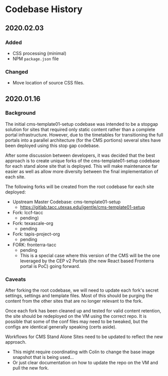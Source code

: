 # Codebase History

## 2020.02.03

### Added

- CSS processing (minimal)
- NPM `package.json` file

### Changed

- Move location of source CSS files.


## 2020.01.16

### Background

The initial cms-template01-setup codebase was intended to be a stopgap solution for sites that required only static content rather than a complete portal infrastructure. However, due to the timetables for transitioning the full portals into a parallel architecture (for the CMS portions) several sites have been deployed using this stop gap codebase.

After some discussion between developers, it was decided that the best approach is to create unique forks of the cms-template01-setup codebase for each stand alone site that is deployed. This will make maintenance far easier as well as allow more diversity between the final implementation of each site. 

The following forks will be created from the root codebase for each site deployed:

- Upstream Master Codebase: cms-template01-setup 
    - https://gitlab.tacc.utexas.edu/jgentle/cms-template01-setup
- Fork: lccf-tacc 
    - pending)
- Fork: texascale-org 
    - pending
- Fork: tapis-project-org
    - pending
- FORK: fronterra-tacc
    - pending
    - This is a special case where this version of the CMS will be the one leveraged by the CEP v2 Portals (the new React based Fronterra portal is PoC) going forward.

### Caveats

After forking the root codebase, we will need to update each fork's secret settings, settings and template files. Most of this should be purging the content from the other sites that are no longer relevant to the fork.

Once each fork has been cleaned up and tested for valid content retention, the site should be redeployed on the VM using the correct repo. It is possible that some of the conf files may need to be tweaked, but the configs are identical generally speaking (certs aside).

Workflows for CMS Stand Alone Sites need to be updated to reflect the new approach. 
- This might require coordinating with Colin to change the base image snapshot that is being used...
- Or just clear documentation on how to update the repo on the VM and pull the new fork.

